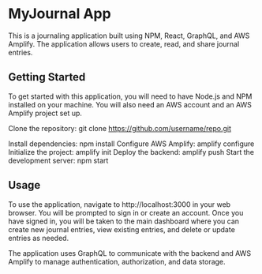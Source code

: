 # MyJournal App

This is a journaling application built using NPM, React, GraphQL, and AWS Amplify. The application allows users to create, read, and share journal entries.

## Getting Started

To get started with this application, you will need to have Node.js and NPM installed on your machine. You will also need an AWS account and an AWS Amplify project set up.

Clone the repository: git clone https://github.com/username/repo.git

Install dependencies: npm install
Configure AWS Amplify: amplify configure
Initialize the project: amplify init
Deploy the backend: amplify push
Start the development server: npm start


## Usage
To use the application, navigate to http://localhost:3000 in your web browser. You will be prompted to sign in or create an account. Once you have signed in, you will be taken to the main dashboard where you can create new journal entries, view existing entries, and delete or update entries as needed.

The application uses GraphQL to communicate with the backend and AWS Amplify to manage authentication, authorization, and data storage.
